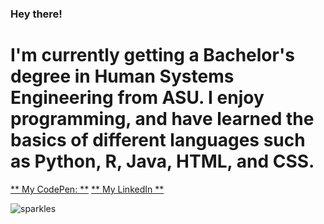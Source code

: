<!--
**aanvira/aanvira** is a ✨ _special_ ✨ repository because its `README.md` (this file) appears on your GitHub profile.

Here are some ideas to get you started:

- 🔭 I’m currently working on ...
- 🌱 I’m currently learning ...
- 👯 I’m looking to collaborate on ...
- 🤔 I’m looking for help with ...
- 💬 Ask me about ...
- 📫 How to reach me: ...
- 😄 Pronouns: ...
- ⚡ Fun fact: ...
-->

### Hey there!
# I'm currently getting a Bachelor's degree in Human Systems Engineering from ASU. I enjoy programming, and have learned the basics of different languages such as Python, R, Java, HTML, and CSS.

[** My CodePen: **](https://codepen.io/your-work/)
[** My LinkedIn **](https://www.linkedin.com/in/aanvi-raghuvanshi-553469224/)

![sparkles](https://gifdb.com/images/high/pixelated-yellow-sparkle-vcp8qmc4cg6q2pif.gif)
